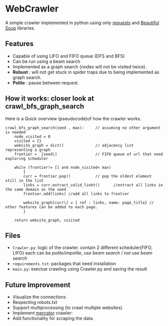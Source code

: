 # WebCrawler

A simple crawler implemented in python using only [requests](https://requests.readthedocs.io/en/latest/) and [Beautiful Soup](https://www.crummy.com/software/BeautifulSoup/bs4/doc/) libraries.

## Features
- Capable of using LIFO and FIFO queue (DFS and BFS)
- Can be run using a beam search 
- Implemented as a graph search (nodes will not be visited twice).
- **Robust** : will not get stuck in spider traps due to being implemented as graph search.
- **Polite** : pause between request.

## How it works: closer look at crawl_bfs_graph_search

Here is a Quick overview (pseudocode)of how the crawler works.




>
    crawl_bfs_graph_search(seed , max):     // assuming no other argument is needed
        node_visited = 0 
        visited = {}
        website_graph = dict()              // adjacency list  representing a graph 
        frontier =  [seed\]                 // FIFO queue of url that need exploring scheduler 

        while (frontier!= [] and node_visited< max)
            {
            curr = frontier.pop()           // pop the oldest element still in the list
            links = curr.extract_valid_linkt()      //extract all links in the same domain as the seed
            frontier.add(links) //add all links to frontier

            website_graph[curr\] = { ref : links, name: page_title} // other features can be added to each page.
            }

        return website_graph, visited       


## Files 
* `Crawler.py`: logic of the crawler. contain 2 different scheduler(FIFO, LIFO) each can be *polite*/*impolite*, *use beam search* / *not use beam search* 
* `requirements.txt`: packages that need installation
* `main.py`: exectue crawling using Crawler.py and saving the result

## Future Improvement

- Visualize the connections
- Respecting robots.txt
- Support multiprocessing (to crawl multiple websites).
- Implement [mercator](https://link.springer.com/article/10.1023/A:1019213109274) crawler:
- Add functionality for scraping the data.


